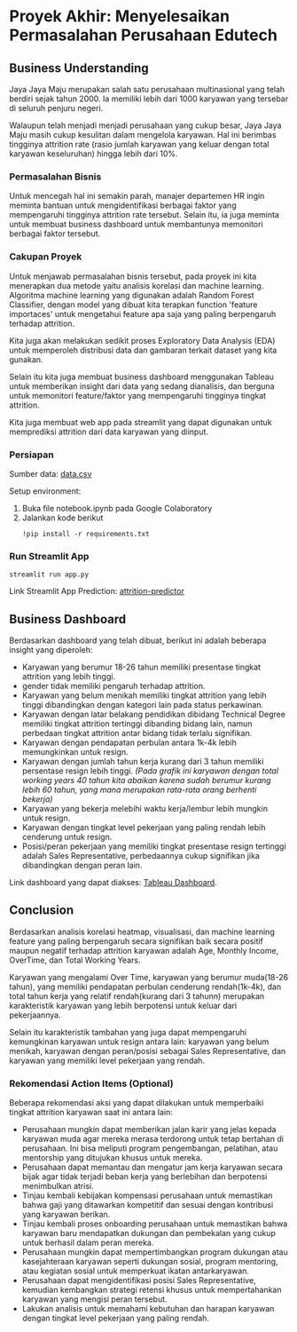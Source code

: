 # Proyek Akhir: Menyelesaikan Permasalahan Perusahaan Edutech

## Business Understanding

Jaya Jaya Maju merupakan salah satu perusahaan multinasional yang telah berdiri sejak tahun 2000. Ia memiliki lebih dari 1000 karyawan yang tersebar di seluruh penjuru negeri. 

Walaupun telah menjadi menjadi perusahaan yang cukup besar, Jaya Jaya Maju masih cukup kesulitan dalam mengelola karyawan. Hal ini berimbas tingginya attrition rate (rasio jumlah karyawan yang keluar dengan total karyawan keseluruhan) hingga lebih dari 10%.

### Permasalahan Bisnis

Untuk mencegah hal ini semakin parah, manajer departemen HR ingin meminta bantuan untuk mengidentifikasi berbagai faktor yang mempengaruhi tingginya attrition rate tersebut. Selain itu, ia juga meminta untuk membuat business dashboard untuk membantunya memonitori berbagai faktor tersebut.

### Cakupan Proyek

Untuk menjawab permasalahan bisnis tersebut, pada proyek ini kita menerapkan dua metode yaitu analisis korelasi dan machine learning. Algoritma machine learning yang digunakan adalah Random Forest Classifier, dengan model yang dibuat kita terapkan function 'feature importaces' untuk mengetahui feature apa saja yang paling berpengaruh terhadap attrition.

Kita juga akan melakukan sedikit proses Exploratory Data Analysis (EDA) untuk memperoleh distribusi data dan gambaran terkait dataset yang kita gunakan.

Selain itu kita juga membuat business dashboard menggunakan Tableau untuk memberikan insight dari data yang sedang dianalisis, dan berguna untuk memonitori feature/faktor yang mempengaruhi tingginya tingkat attrition.

Kita juga membuat web app pada streamlit yang dapat digunakan untuk memprediksi attrition dari data karyawan yang diinput.

### Persiapan

Sumber data: [data.csv](https://raw.githubusercontent.com/dicodingacademy/dicoding_dataset/main/employee/employee_data.csv)

Setup environment:
1. Buka file notebook.ipynb pada Google Colaboratory
2. Jalankan kode berikut
   ```
   !pip install -r requirements.txt
   ```

### Run Streamlit App

```
streamlit run app.py
```
Link Streamlit App Prediction: [attrition-predictor](https://attrition-predictor.streamlit.app/)

## Business Dashboard

Berdasarkan dashboard yang telah dibuat, berikut ini adalah beberapa insight yang diperoleh:
- Karyawan yang berumur 18-26 tahun memiliki presentase tingkat attrition yang lebih tinggi.
- gender tidak memiliki pengaruh terhadap attrition.
- Karyawan yang belum menikah memiliki tingkat attrition yang lebih tinggi dibandingkan dengan kategori lain pada status perkawinan.
- Karyawan dengan latar belakang pendidikan dibidang Technical Degree memiliki tingkat attrition tertinggi dibanding bidang lain, namun perbedaan tingkat attrition antar bidang tidak terlalu signifikan.
- Karyawan dengan pendapatan perbulan antara 1k-4k lebih memungkinkan untuk resign.
- Karyawan dengan jumlah tahun kerja kurang dari 3 tahun memiliki persentase resign lebih tinggi. *(Pada grafik ini karyawan dengan total working years 40 tahun kita abaikan karena sudah berumur kurang lebih 60 tahun, yang mana merupakan rata-rata orang berhenti bekerja)*
- Karyawan yang bekerja melebihi waktu kerja/lembur lebih mungkin untuk resign.
- Karyawan dengan tingkat level pekerjaan yang paling rendah lebih cenderung untuk resign.
- Posisi/peran pekerjaan yang memiliki tingkat presentase resign tertinggi adalah Sales Representative, perbedaannya cukup signifikan jika dibandingkan dengan peran lain.

Link dashboard yang dapat diakses: [Tableau Dashboard](https://public.tableau.com/views/HRAttritionDashboard_17148452730550/Dashboard1?:language=en-US&:sid=&:display_count=n&:origin=viz_share_link).

## Conclusion

Berdasarkan analisis korelasi heatmap, visualisasi, dan machine learning feature yang paling berpengaruh secara signifikan baik secara positif maupun negatif terhadap attrition karyawan adalah Age, Monthly Income, OverTime, dan Total Working Years.

Karyawan yang mengalami Over Time, karyawan yang berumur muda(18-26 tahun), yang memiliki pendapatan perbulan cenderung rendah(1k-4k), dan total tahun kerja yang relatif rendah(kurang dari 3 tahunn) merupakan karakteristik karyawan yang lebih berpotensi untuk keluar dari pekerjaannya.

Selain itu karakteristik tambahan yang juga dapat mempengaruhi kemungkinan karyawan untuk resign antara lain: karyawan yang belum menikah, karyawan dengan peran/posisi sebagai Sales Representative, dan karyawan yang memiliki level pekerjaan yang rendah.

### Rekomendasi Action Items (Optional)

Beberapa rekomendasi aksi yang dapat dilakukan untuk memperbaiki tingkat attrition karyawan saat ini antara lain:  
- Perusahaan mungkin dapat memberikan jalan karir yang jelas kepada karyawan muda agar mereka merasa terdorong untuk tetap bertahan di perusahaan. Ini bisa meliputi program pengembangan, pelatihan, atau mentorship yang ditujukan khusus untuk mereka.
- Perusahaan dapat memantau dan mengatur jam kerja karyawan secara bijak agar tidak terjadi beban kerja yang berlebihan dan berpotensi menimbulkan atrisi.
- Tinjau kembali kebijakan kompensasi perusahaan untuk memastikan bahwa gaji yang ditawarkan kompetitif dan sesuai dengan kontribusi yang karyawan berikan.
- Tinjau kembali proses onboarding perusahaan untuk memastikan bahwa karyawan baru mendapatkan dukungan dan pembekalan yang cukup untuk berhasil dalam peran mereka.
- Perusahaan mungkin dapat mempertimbangkan program dukungan atau kasejahteraan karyawan seperti dukungan sosial, program mentoring, atau kegiatan sosial untuk memperkuat ikatan antarkaryawan.
- Perusahaan dapat mengidentifikasi posisi Sales Representative, kemudian kembangkan strategi retensi khusus untuk mempertahankan karyawan yang mengisi peran tersebut.
- Lakukan analisis untuk memahami kebutuhan dan harapan karyawan dengan tingkat level pekerjaan yang paling rendah.
